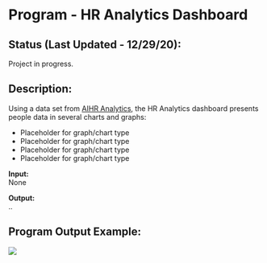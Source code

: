 # Program - HR Analytics Dashboard 

## Status (Last Updated - 12/29/20):
Project in progress. 

## Description: 
Using a data set from [AIHR Analytics](https://www.analyticsinhr.com/blog/hr-data-sets-people-analytics/), the HR Analytics dashboard presents people data in several charts and graphs: 
- Placeholder for graph/chart type
- Placeholder for graph/chart type
- Placeholder for graph/chart type
- Placeholder for graph/chart type

**Input:**      
None

**Output:**     
..

## Program Output Example:
![](images/screenshot_program-output_1.png)
